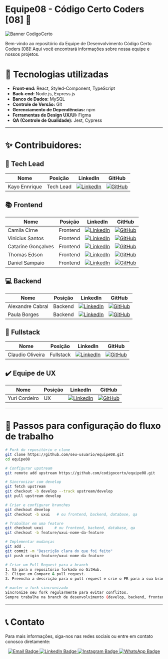 # Equipe08 - Código Certo Coders [08] 🚀

![Banner CodigoCerto](https://utfs.io/f/3b2340e8-5523-4aca-a549-0688fd07450e-j4edu.jfif)

Bem-vindo ao repositório da Equipe de Desenvolvimento Código Certo Coders [08]! Aqui você encontrará informações sobre nossa equipe e nossos projetos.

# 🎯 Tecnologias utilizadas

- **Front-end:** React, Styled-Component, TypeScript
- **Back-end:** Node.js, Express.js
- **Banco de Dados:** MySQL
- **Controle de Versão:** Git
- **Gerenciamento de Dependências:** npm
- **Ferramentas de Design UX/UI:** Figma
- **QA (Controle de Qualidade):** Jest, Cypress
---
# ✨ Contribuidores:

## 🔨 **Tech Lead** 

| **Nome** | **Posição** | **LinkedIn** | **GitHub** |
|---|---|---|---|
| Kayo Ennrique | Tech Lead | [![LinkedIn](https://img.shields.io/badge/LinkedIn-0A66C2?style=for-the-badge&logo=linkedin&logoColor=white)](https://www.linkedin.com/in/kayoennrique/) | [![GitHub](https://img.shields.io/badge/GitHub-000?style=for-the-badge&logo=github&logoColor=white)](https://github.com/kayoennrique) |

## 📚 **Frontend** 

| **Nome** | **Posição** | **LinkedIn** | **GitHub** |
|---|---|---|---|
| Camila Cirne | Frontend | [![LinkedIn](https://img.shields.io/badge/LinkedIn-0A66C2?style=for-the-badge&logo=linkedin&logoColor=white)](https://www.linkedin.com/in/camila-cirne/) | [![GitHub](https://img.shields.io/badge/GitHub-000?style=for-the-badge&logo=github&logoColor=white)](https://github.com/milacirne) |
| Vinicius Santos | Frontend | [![LinkedIn](https://img.shields.io/badge/LinkedIn-0A66C2?style=for-the-badge&logo=linkedin&logoColor=white)](https://www.linkedin.com/in/vsantus/) | [![GitHub](https://img.shields.io/badge/GitHub-000?style=for-the-badge&logo=github&logoColor=white)](https://www.github.com/vsantus) |
| Catarine Gonçalves | Frontend | [![LinkedIn](https://img.shields.io/badge/LinkedIn-0A66C2?style=for-the-badge&logo=linkedin&logoColor=white)](https://www.linkedin.com/in/catarinegoncalves/) | [![GitHub](https://img.shields.io/badge/GitHub-000?style=for-the-badge&logo=github&logoColor=white)](https://github.com/CatarineGoncalves) |
| Thomas Edson | Frontend | [![LinkedIn](https://img.shields.io/badge/LinkedIn-0A66C2?style=for-the-badge&logo=linkedin&logoColor=white)](https://www.linkedin.com/in/thomas-edson-dev/) | [![GitHub](https://img.shields.io/badge/GitHub-000?style=for-the-badge&logo=github&logoColor=white)](https://github.com/developer-thomas) |
| Daniel Sampaio | Frontend | [![LinkedIn](https://img.shields.io/badge/LinkedIn-0A66C2?style=for-the-badge&logo=linkedin&logoColor=white)](https://www.linkedin.com/in/daniel-sampaio-fs/) | [![GitHub](https://img.shields.io/badge/GitHub-000?style=for-the-badge&logo=github&logoColor=white)](https://github.com/developer-thomas) |

## 💻 **Backend** 

| **Nome** | **Posição** | **LinkedIn** | **GitHub** |
|---|---|---|---|
| Alexandre Cabral | Backend | [![LinkedIn](https://img.shields.io/badge/LinkedIn-0A66C2?style=for-the-badge&logo=linkedin&logoColor=white)](https://www.linkedin.com/in/alexandrecabraldev/) | [![GitHub](https://img.shields.io/badge/GitHub-000?style=for-the-badge&logo=github&logoColor=white)](https://github.com/alexandrecabraldev) |
| Paula Borges | Backend | [![LinkedIn](https://img.shields.io/badge/LinkedIn-0A66C2?style=for-the-badge&logo=linkedin&logoColor=white)](https://www.linkedin.com/in/paulagmborges/) | [![GitHub](https://img.shields.io/badge/GitHub-000?style=for-the-badge&logo=github&logoColor=white)](https://github.com/paulagmborges) |

## 🔧 **Fullstack** 

| **Nome** | **Posição** | **LinkedIn** | **GitHub** |
|---|---|---|---|
| Claudio Oliveira | Fullstack | [![LinkedIn](https://img.shields.io/badge/LinkedIn-0A66C2?style=for-the-badge&logo=linkedin&logoColor=white)](https://www.linkedin.com/in/Claudi0-Oliveira) | [![GitHub](https://img.shields.io/badge/GitHub-000?style=for-the-badge&logo=github&logoColor=white)](https://github.com/Claudi0-Oliveira) |

## ✔️ **Equipe de UX** 

| **Nome** | **Posição** | **LinkedIn** | **GitHub** |
|---|---|---|---|
| Yuri Cordeiro | UX | [![LinkedIn](https://img.shields.io/badge/LinkedIn-0A66C2?style=for-the-badge&logo=linkedin&logoColor=white)](https://www.linkedin.com/in/yuri-cordeiroo/) | [![GitHub](https://img.shields.io/badge/GitHub-000?style=for-the-badge&logo=github&logoColor=white)](https://github.com/YuuriCordeiro) |
---
# 📁 Passos para configuração do fluxo de trabalho
```bash
# Fork do repositório e clone
git clone https://github.com/seu-usuario/equipe08.git
cd equipe08

# Configurar upstream
git remote add upstream https://github.com/codigocerto/equipe08.git

# Sincronizar com develop
git fetch upstream
git checkout -b develop --track upstream/develop
git pull upstream develop

# Criar e configurar branches
git checkout develop
git checkout -b uxui   # ou frontend, backend, database, qa

# Trabalhar em uma feature
git checkout uxui     # ou frontend, backend, database, qa
git checkout -b feature/uxui-nome-da-feature

# Implementar mudanças
git add .
git commit -m "Descrição clara do que foi feito"
git push origin feature/uxui-nome-da-feature

# Criar um Pull Request para a branch
1. Vá para o repositório forkado no GitHub.
2. Clique em Compare & pull request.
3. Preencha a descrição para o pull request e crie o PR para a sua branch (frontend, backend, database ...) no repositório principal.

# manter o fork sincronizado
Sincronize seu fork regularmente para evitar conflitos.
Sempre trabalhe na branch de desenvolvimento (develop, backend, frontend...) e crie sub-branches para features específicas.
```
---
# 📞 Contato

Para mais informações, siga-nos nas redes sociais ou entre em contato conosco diretamente:

<div align="center">
 <a href="codigocertocoders@gmail.com">
    <img src="https://img.shields.io/badge/Email-red?style=for-the-badge&logo=gmail&logoColor=white" alt="Email Badge"/>
  </a>

  <a href="https://www.linkedin.com/company/codigocerto/">
    <img src="https://img.shields.io/badge/LinkedIn-blue?style=for-the-badge&logo=linkedin&logoColor=white" alt="LinkedIn Badge"/>
  </a> 

  <a href="https://www.instagram.com/codigocertocoders/">
    <img src="https://img.shields.io/badge/Instagram-%23E4405F.svg?style=for-the-badge&logo=Instagram&logoColor=white" alt="Instagram Badge"/>
  </a>

  <a href="https://chat.whatsapp.com/CDJL6tRT5apLRXW5PWqYLe">
    <img src="https://img.shields.io/badge/WhatsApp-green?style=for-the-badge&logo=whatsapp&logoColor=white" alt="WhatsApp Badge"/>
  </a>
</div>


